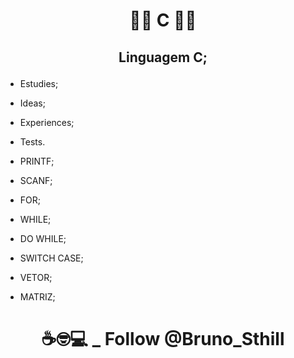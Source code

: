 # <p align="center">:man_student: C :woman_student:

## <p align="center">Linguagem C;



- Estudies;

* Ideas;

* Experiences;

* Tests. 

  

+ PRINTF;<br>

* SCANF;<br>

 * FOR;<br>

 * WHILE;<br>

 * DO WHILE;<br>

 * SWITCH CASE;<br>

 * VETOR;<br>

 * MATRIZ;<br>

# <p align="center">☕🤓💻 _ Follow @Bruno_Sthill